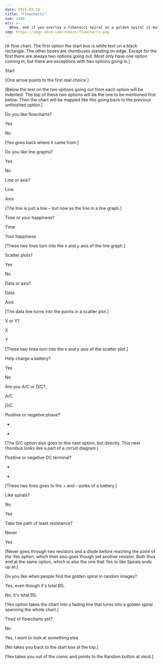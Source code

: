 ```yaml
---
date: 2015-02-18
title: "Flowcharts"
num: 1488
alt: >-
  Whoa, and if you overlay a Fibonacci spiral on a golden spiral it matches up almost perfectly!
img: https://imgs.xkcd.com/comics/flowcharts.png
---
```

[A flow chart. The first option the start box is white text on a black rectangle. The other boxes are rhombuses standing on edge. Except for the first there are always two options going out. Most only have one option coming in, but there are exceptions with two options going in.]

Start

[One arrow points to the first real choice.]

[Below the text on the two options going out from each option will be indented. The top of these two options will be the one to be mentioned first below. Then the chart will be mapped like this going back to the previous unfinished option.]

Do you like flowcharts?

Yes

No

[Yes goes back where it came from.]

Do you like line graphs?

Yes

No

Line or axis?

Line

Axis

[The line is just a line – but now as the line in a line graph.]

Time or your happiness?

Time

Your happiness

[These two lines turn into the x and y axis of the line graph.]

Scatter plots?

Yes

No

Data or axis?

Data

Axis

[The data line turns into the points in a scatter plot.]

X or Y?

X

Y

[These two lines turn into the x and y axis of the scatter plot.]

Help charge a battery?

Yes

No

Are you A/C or D/C?,

A/C

D/C

Positive or negative phase?

+

-

[The D/C option also goes to this next option, but directly. This next rhombus looks like a part of a circuit diagram.]

Positive or negative DC terminal?

+

-

[These two lines goes to the + and – poles of a battery.]

Like spirals?

No

Yes

Take the path of least resistance?

Never

Yes

[Never goes through two resistors and a diode before reaching the point of the Yes option, which then also goes though yet another resistor. Both thus end at the same option, which is also the one that Yes to like Spirals ends up at:]

Do you like when people find the golden spiral in random images?

Yes, even though it's total BS.

No, it's total BS.

[Yes option takes the chart into a fading line that turns into a golden spiral spanning the whole chart.]

Tired of flowcharts yet?

No

Yes, I want to look at something else

[No takes you back to the start box at the top.]

[Yes takes you out of the comic and points to the Random button at xkcd.]